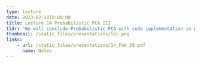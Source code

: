 ```yaml
---
type: lecture
date: 2023-02-28T8:00:00
title: Lecture 14 Probabilistic PCA III
tldr: "We will conclude Probabilistic PCA with code implementation in python"
thumbnail: /static_files/presentations/lec.png
links: 
    - url: /static_files/presentations/14_Feb_28.pdf
      name: Notes
---
```

<!--**Suggested Readings:**
- [Probabilistic PCA (Colab)](https://colab.research.google.com/drive/18EpKvMEuMjf1QaYpLiHT-CgPPsgObE-u?usp=sharing)
- [Reading 1](https://www.robots.ox.ac.uk/~cvrg/hilary2006/ppca.pdf)-->



